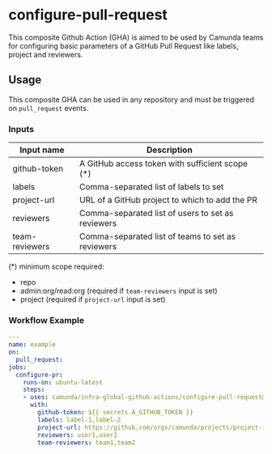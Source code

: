 # configure-pull-request

This composite Github Action (GHA) is aimed to be used by Camunda teams for configuring basic parameters of a GitHub Pull Request like labels, project and reviewers.

## Usage

This composite GHA can be used in any repository and must be triggered on `pull_request` events.

### Inputs
| Input name           | Description                                               |
|----------------------|-----------------------------------------------------------|
| github-token         | A GitHub access token with sufficient scope (*) |
| labels               | Comma-separated list of labels to set |
| project-url          | URL of a GitHub project to which to add the PR |
| reviewers            | Comma-separated list of users to set as reviewers |
| team-reviewers       | Comma-separated list of teams to set as reviewers |

(*) minimum scope required:
- repo
- admin:org/read:org (required if `team-reviewers` input is set)
- project (required if `project-url` input is set)

### Workflow Example
```yaml
---
name: example
on:
  pull_request:
jobs:
  configure-pr:
    runs-on: ubuntu-latest
    steps:
    - uses: camunda/infra-global-github-actions/configure-pull-request@main
      with:
        github-token: ${{ secrets.A_GITHUB_TOKEN }}
        labels: label-1,label-2
        project-url: https://github.com/orgs/camunda/projects/project-id/
        reviewers: user1,user2
        team-reviewers: team1,team2
```
